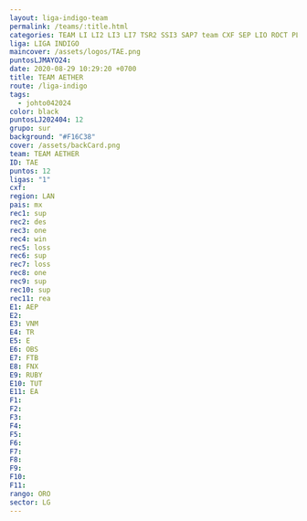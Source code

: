 ```yaml
---
layout: liga-indigo-team
permalink: /teams/:title.html
categories: TEAM LI LI2 LI3 LI7 TSR2 SSI3 SAP7 team CXF SEP LIO ROCT PLATINO GNORTE ENERO
liga: LIGA INDIGO
maincover: /assets/logos/TAE.png
puntosLJMAYO24: 
date: 2020-08-29 10:29:20 +0700
title: TEAM AETHER
route: /liga-indigo
tags:
  - johto042024
color: black
puntosLJ202404: 12
grupo: sur
background: "#F16C38"
cover: /assets/backCard.png
team: TEAM AETHER
ID: TAE
puntos: 12
ligas: "1"
cxf: 
region: LAN
pais: mx
rec1: sup
rec2: des
rec3: one
rec4: win
rec5: loss
rec6: sup
rec7: loss
rec8: one
rec9: sup
rec10: sup
rec11: rea
E1: AEP
E2: 
E3: VNM
E4: TR
E5: E
E6: OBS
E7: FTB
E8: FNX
E9: RUBY
E10: TUT
E11: EA
F1: 
F2: 
F3: 
F4: 
F5: 
F6: 
F7: 
F8: 
F9: 
F10: 
F11: 
rango: ORO
sector: LG
---
```

